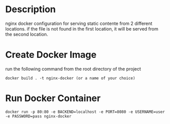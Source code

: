 # Description

nginx docker configuration for serving static contente from 2 different locations.
if the file is not found in the first location, it will be served from the second location.


# Create Docker Image

run the following command from the root directory of the project


```
docker build . -t nginx-docker (or a name of your choice)

```


# Run Docker Container

```
docker run -p 80:80 -e BACKEND=localhost -e PORT=8080 -e USERNAME=user -e PASSWORD=pass nginx-docker

```
